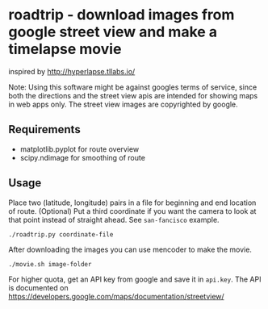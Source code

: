 roadtrip - download images from google street view and make a timelapse movie
=============================================================================

inspired by http://hyperlapse.tllabs.io/

Note: Using this software might be against googles terms of service, since both the directions and the street view apis are intended for showing maps in web apps only. The street view images are copyrighted by google.


Requirements
------------
* matplotlib.pyplot for route overview
* scipy.ndimage for smoothing of route


Usage
-----

Place two (latitude, longitude) pairs in a file for beginning and end location of route. (Optional) Put a third coordinate if you want the camera to look at that point instead of straight ahead. See `san-fancisco` example.

`./roadtrip.py coordinate-file`

After downloading the images you can use mencoder to make the movie.

`./movie.sh image-folder`

For higher quota, get an API key from google and save it in `api.key`. The API is documented on https://developers.google.com/maps/documentation/streetview/
